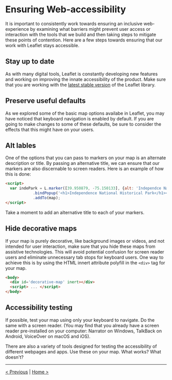 # Ensuring Web-accessibility

It is important to consistently work towards ensuring an inclusive web-experience by examining what barriers might prevent user access or interaction with the tools that we build and then taking steps to mitigate these points of contention. Here are a few steps towards ensuring that our work with Leaflet stays accessible. 

## Stay up to date

As with many digital tools, Leaflet is constantly developing new features and working on improving the innate accessibility of the product. Make sure that you are working with the [latest stable version](https://leafletjs.com/download.html) of the Leaflet library.

## Preserve useful defaults

As we explored some of the basic map options availabe in Leaflet, you may have noticed that keyboard navigation is enabled by default. If you are going to make changes to some of these defaults, be sure to consider the effects that this might have on your users.

## Alt lables

One of the options that you can pass to markers on your map is an alternate description or title. By passing an alternative title, we can ensure that our markers are also discernable to screen readers. Here is an example of how this is done:

```html
<script>
  var indePark = L.marker([39.950879, -75.150133], {alt: 'Independce National Historical Park'})
			.bindPopup('<h1>Independence National Historical Park</h1><p>This park is located in <b>Philadelphia</b> and encompases both <b>Independence Hall</b> and <b>the Liberty Bell</b>.</p>')
			.addTo(map);
</script>
```

Take a moment to add an alternative title to each of your markers.

## Hide decorative maps

If your map is purely decorative, like background images or videos, and not intended for user interaction, make sure that you hide these maps from assistive technologies.  This will avoid potential confusion for screen reader users and eliminate unnecessary tab stops for keyboard users. One way to achieve this is by using the HTML innert attribute polyfill in the ```<div>``` tag for your map.

```html
<body>
  <div id='decorative-map' inert></div>
  <script> ... </script>
</body>
```

## Accessibility testing

If possible, test your map using only your keyboard to navigate. Do the same with a screen reader. (You may find that you already have a screen reader pre-installed on your computer: Narrator on Windows, TalkBack on Android, VoiceOver on macOS and iOS).

There are also a variety of tools designed for testing the accessibility of different webpages and apps. Use these on your map. What works? What doesn't?

---

[< Previous](05-pop.md) | [Home >](https://sfritzell.github.io/Leaflet-Tutorial/)
